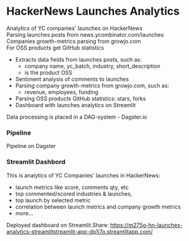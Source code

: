 # HackerNews Launches Analytics
Analytics of YC companies' launches on HackerNews  
Parsing launches posts from news.ycombinator.com/launches  
Companies growth-metrics parsing from growjo.com  
For OSS products get GitHub statistics

- Extracts data fields from launches posts, such as: 
  - company name, yc_batch, industry, short_description
  - is the product OSS
- Sentiment analysis of comments to launches
- Parsing company growth-metrics from growjo.com, such as:
  - revenue, employees, funding
- Parsing OSS products GitHub statistics: stars, forks  
- Dashboard with launches analytics on Streamlit

Data processing is placed in a DAG-system - Dagster.io

### Pipeline
Pipeline on Dagster  

### Streamlit Dashbord
This is analytics of YC Companies' launches in HackerNews: 
- launch metrics like score, comments qty, etc
- top commented/scored industries & launches, 
- top launch by selected metric
- correlation between launch metrics and company growth metrics
- more...  

Deployed dashboard on Streamlit.Share: https://m275g-hn-launches-analytics-streamlitstreamlit-app-dp1i7o.streamlitapp.com/
